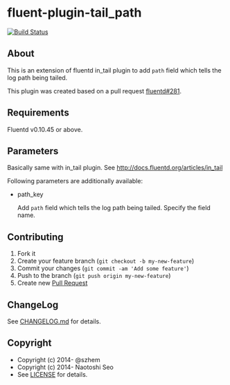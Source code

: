 # fluent-plugin-tail_path

[![Build Status](https://secure.travis-ci.org/sonots/fluent-plugin-tail_path.png?branch=master)](http://travis-ci.org/sonots/fluent-plugin-tail_path)

## About

This is an extension of fluentd in\_tail plugin to add `path` field which tells the log path being tailed. 

This plugin was created based on a pull request [fluentd#281](https://github.com/fluent/fluentd/pull/281). 

## Requirements

Fluentd v0.10.45 or above. 

## Parameters

Basically same with in\_tail plugin. See http://docs.fluentd.org/articles/in_tail

Following parameters are additionally available: 

- path_key

    Add `path` field which tells the log path being tailed. Specify the field name. 

## Contributing

1. Fork it
2. Create your feature branch (`git checkout -b my-new-feature`)
3. Commit your changes (`git commit -am 'Add some feature'`)
4. Push to the branch (`git push origin my-new-feature`)
5. Create new [Pull Request](../../pull/new/master)

## ChangeLog

See [CHANGELOG.md](CHANGELOG.md) for details.

## Copyright

* Copyright (c) 2014- @szhem
* Copyright (c) 2014- Naotoshi Seo
* See [LICENSE](LICENSE) for details.
